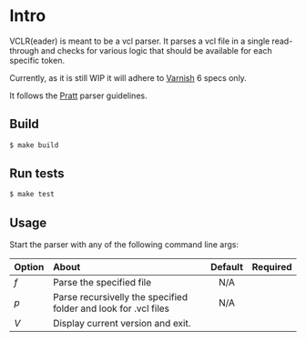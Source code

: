 # Intro

VCLR(eader) is meant to be a vcl parser.
It parses a vcl file in a single read-through and checks for various logic that should be available for each specific token.

Currently, as it is still WIP it will adhere to [Varnish](https://varnish-cache.org/docs/trunk/reference/vcl.html) 6 specs only.

It follows the [Pratt](https://tdop.github.io/) parser guidelines.

## Build

```sh
$ make build
```

## Run tests

```sh
$ make test
```

## Usage 

Start the parser with any of the following command line args:

| Option        | About                                             | Default       | Required       |
| ------------- |:--------------------------------------------------|:-------------:|:--------------:|
|*f*            | Parse the specified file                          | N/A           |
|*p*            | Parse recursivelly the specified folder and look for .vcl files   | N/A |
|*V*            | Display current version and exit.                 |               |                |

